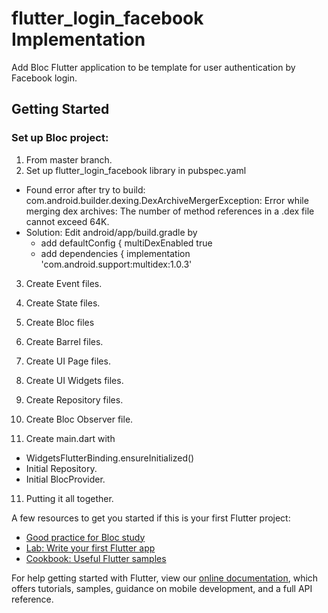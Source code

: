# flutter_login_facebook Implementation

Add Bloc Flutter application to be template for user authentication by Facebook login.

## Getting Started
### Set up Bloc project:
1) From master branch.
2) Set up flutter_login_facebook library in pubspec.yaml
  - Found error after try to build:
  com.android.builder.dexing.DexArchiveMergerException: Error while merging dex archives: 
  The number of method references in a .dex file cannot exceed 64K.
  - Solution: Edit android/app/build.gradle by
    - add 
      defaultConfig {
        multiDexEnabled true
    - add 
      dependencies {
        implementation 'com.android.support:multidex:1.0.3'
  
3) Create Event files.
5) Create State files.
6) Create Bloc files
7) Create Barrel files.
8) Create UI Page files.
9) Create UI Widgets files.
3) Create Repository files.

10) Create Bloc Observer file.
11) Create main.dart with 
  - WidgetsFlutterBinding.ensureInitialized()
  - Initial Repository.
  - Initial BlocProvider.
11) Putting it all together.


A few resources to get you started if this is your first Flutter project:
- [Good practice for Bloc study](https://bloclibrary.dev/#/flutterfirebaselogintutorial)
- [Lab: Write your first Flutter app](https://flutter.dev/docs/get-started/codelab)
- [Cookbook: Useful Flutter samples](https://flutter.dev/docs/cookbook)

For help getting started with Flutter, view our
[online documentation](https://flutter.dev/docs), which offers tutorials,
samples, guidance on mobile development, and a full API reference.
